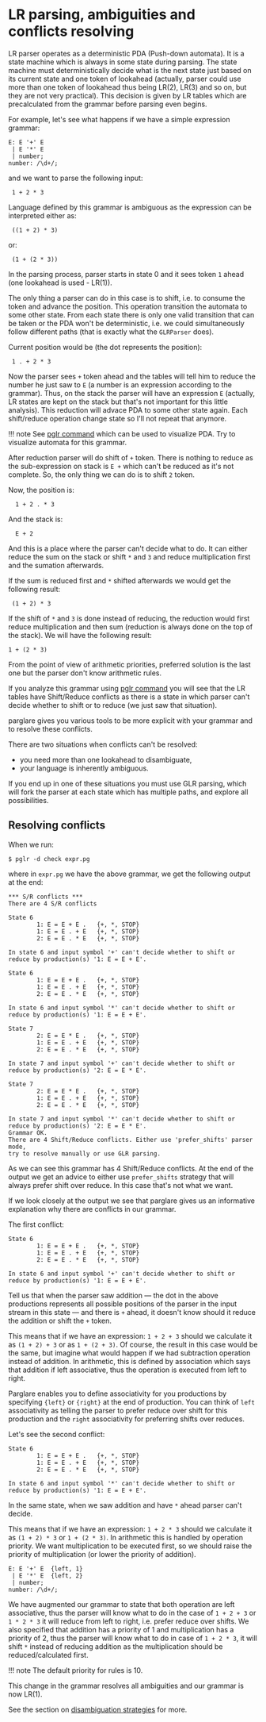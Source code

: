 # LR parsing, ambiguities and conflicts resolving

LR parser operates as a deterministic PDA (Push-down automata). It is a state
machine which is always in some state during parsing. The state machine must
deterministically decide what is the next state just based on its current state
and one token of lookahead (actually, parser could use more than one token of
lookahead thus being LR(2), LR(3) and so on, but they are not very practical).
This decision is given by LR tables which are precalculated from the grammar
before parsing even begins.

For example, let's see what happens if we have a simple expression grammar:

    E: E '+' E
     | E '*' E
     | number;
    number: /\d+/;

and we want to parse the following input:

     1 + 2 * 3

Language defined by this grammar is ambiguous as the expression can be
interpreted either as:

     ((1 + 2) * 3)

or:

     (1 + (2 * 3))


In the parsing process, parser starts in state 0 and it sees token `1` ahead
(one lookahead is used - LR(1)).

The only thing a parser can do in this case is to shift, i.e. to consume the
token and advance the position. This operation transition the automata to some
other state. From each state there is only one valid transition that can be
taken or the PDA won't be deterministic, i.e. we could simultaneously follow
different paths (that is exactly what the `GLRParser` does).

Current position would be (the dot represents the position):

     1 . + 2 * 3

Now the parser sees `+` token ahead and the tables will tell him to reduce the
number he just saw to `E` (a number is an expression according to the grammar).
Thus, on the stack the parser will have an expression `E` (actually, LR states
are kept on the stack but that's not important for this little analysis). This
reduction will advace PDA to some other state again. Each shift/reduce operation
change state so I'll not repeat that anymore.

!!! note
    See [pglr command](./pglr.md) which can be used to visualize PDA. Try to
    visualize automata for this grammar.


After reduction parser will do shift of `+` token. There is nothing to reduce as
the sub-expression on stack is `E +` which can't be reduced as it's not complete.
So, the only thing we can do is to shift `2` token.

Now, the position is:

      1 + 2 . * 3

And the stack is:

      E + 2

And this is a place where the parser can't decide what to do. It can either
reduce the sum on the stack or shift `*` and `3` and reduce multiplication
first and the sumation afterwards.

If the sum is reduced first and `*` shifted afterwards we would get the
following result:

     (1 + 2) * 3

If the shift of `*` and `3` is done instead of reducing, the reduction would
first reduce multiplication and then sum (reduction is always done on the top of
the stack). We will have the following result:

    1 + (2 * 3)

From the point of view of arithmetic priorities, preferred solution is the last
one but the parser don't know arithmetic rules.

If you analyze this grammar using [pglr command](./pglr.md) you will see that
the LR tables have Shift/Reduce conflicts as there is a state in which parser
can't decide whether to shift or to reduce (we just saw that situation).

parglare gives you various tools to be more explicit with your grammar and to
resolve these conflicts.

There are two situations when conflicts can't be resolved:

- you need more than one lookahead to disambiguate,
- your language is inherently ambiguous.

If you end up in one of these situations you must use GLR parsing, which will
fork the parser at each state which has multiple paths, and explore all
possibilities.


## Resolving conflicts

When we run:

    $ pglr -d check expr.pg

where in `expr.pg` we have the above grammar, we get the following output at the
end:

    *** S/R conflicts ***
    There are 4 S/R conflicts

    State 6
            1: E = E + E .   {+, *, STOP}
            1: E = E . + E   {+, *, STOP}
            2: E = E . * E   {+, *, STOP}

    In state 6 and input symbol '+' can't decide whether to shift or
    reduce by production(s) '1: E = E + E'.

    State 6
            1: E = E + E .   {+, *, STOP}
            1: E = E . + E   {+, *, STOP}
            2: E = E . * E   {+, *, STOP}

    In state 6 and input symbol '*' can't decide whether to shift or
    reduce by production(s) '1: E = E + E'.

    State 7
            2: E = E * E .   {+, *, STOP}
            1: E = E . + E   {+, *, STOP}
            2: E = E . * E   {+, *, STOP}

    In state 7 and input symbol '+' can't decide whether to shift or
    reduce by production(s) '2: E = E * E'.

    State 7
            2: E = E * E .   {+, *, STOP}
            1: E = E . + E   {+, *, STOP}
            2: E = E . * E   {+, *, STOP}

    In state 7 and input symbol '*' can't decide whether to shift or
    reduce by production(s) '2: E = E * E'.
    Grammar OK.
    There are 4 Shift/Reduce conflicts. Either use 'prefer_shifts' parser mode,
    try to resolve manually or use GLR parsing.


As we can see this grammar has 4 Shift/Reduce conflicts. At the end of the
output we get an advice to either use `prefer_shifts` strategy that will always
prefer shift over reduce. In this case that's not what we want.

If we look closely at the output we see that parglare gives us an informative
explanation why there are conflicts in our grammar.

The first conflict:


    State 6
            1: E = E + E .   {+, *, STOP}
            1: E = E . + E   {+, *, STOP}
            2: E = E . * E   {+, *, STOP}

    In state 6 and input symbol '+' can't decide whether to shift or
    reduce by production(s) '1: E = E + E'.

Tell us that when the parser saw addition — the dot in the above productions
represents all possible positions of the parser in the input stream in this
state — and there is `+` ahead, it doesn't know should it reduce the addition or
shift the `+` token.

This means that if we have an expression: `1 + 2 + 3` should we calculate it as
`(1 + 2) + 3` or as `1 + (2 + 3)`. Of course, the result in this case would be
the same, but imagine what would happen if we had subtraction operation instead
of addition. In arithmetic, this is defined by association which says that
addition if left associative, thus the operation is executed from left to right.

Parglare enables you to define associativity for you productions by specifying
`{left}` or `{right}` at the end of production. You can think of `left`
associativity as telling the parser to prefer reduce over shift for this
production and the `right` associativity for preferring shifts over reduces.

Let's see the second conflict:

    State 6
            1: E = E + E .   {+, *, STOP}
            1: E = E . + E   {+, *, STOP}
            2: E = E . * E   {+, *, STOP}

    In state 6 and input symbol '*' can't decide whether to shift or
    reduce by production(s) '1: E = E + E'.

In the same state, when we saw addition and have `*` ahead parser can't decide.

This means that if we have an expression: `1 + 2 * 3` should we calculate it as
`(1 + 2) * 3` or `1 + (2 * 3)`. In arithmetic this is handled by operation
priority. We want multiplication to be executed first, so we should raise the
priority of multiplication (or lower the priority of addition).



    E: E '+' E  {left, 1}
     | E '*' E  {left, 2}
     | number;
    number: /\d+/;


We have augmented our grammar to state that both operation are left associative,
thus the parser will know what to do in the case of `1 + 2 + 3` or `1 * 2 * 3`
it will reduce from left to right, i.e. prefer reduce over shifts. We also
specified that addition has a priority of 1 and multiplication has a priority of
2, thus the parser will know what to do in case of `1 + 2 * 3`, it will shift
`*` instead of reducing addition as the multiplication should be
reduced/calculated first.

!!! note
    The default priority for rules is 10.

This change in the grammar resolves all ambiguities and our grammar is now
LR(1).


See the section on [disambiguation strategies](./disambiguation.md) for more.
